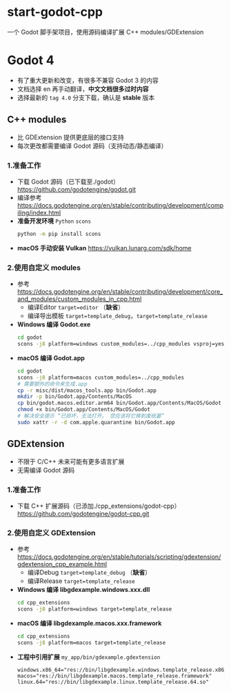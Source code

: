 # start-godot-cpp
一个 Godot 脚手架项目，使用源码编译扩展 C++ modules/GDExtension

# Godot 4
- 有了重大更新和改变，有很多不兼容 Godot 3 的内容
- 文档选择 en 再手动翻译，**中文文档很多过时内容**
- 选择最新的 `tag 4.0` 分支下载，确认是 **stable** 版本

## C++ modules
- 比 GDExtension 提供更底层的接口支持
- 每次更改都需要编译 Godot 源码（支持动态/静态编译）

### 1.准备工作
- 下载 Godot 源码（已下载至./godot）
  https://github.com/godotengine/godot.git
- 编译参考
  https://docs.godotengine.org/en/stable/contributing/development/compiling/index.html
- **准备开发环境** `Python` `scons`
  ```Bash
  python -m pip install scons
  ```
- **macOS 手动安装 Vulkan**
  https://vulkan.lunarg.com/sdk/home

### 2.使用自定义 modules
- 参考
  https://docs.godotengine.org/en/stable/contributing/development/core_and_modules/custom_modules_in_cpp.html
  - 编译Editor `target=editor` （**缺省**）
  - 编译导出模板 `target=template_debug`，`target=template_release`
- **Windows 编译 Godot.exe**
  ```Bash
  cd godot
  scons -j8 platform=windows custom_modules=../cpp_modules vsproj=yes
  ```
- **macOS 编译 Godot.app**
  ```Bash
  cd godot
  scons -j8 platform=macos custom_modules=../cpp_modules
  # 需要额外的命令来生成.app
  cp -r misc/dist/macos_tools.app bin/Godot.app
  mkdir -p bin/Godot.app/Contents/MacOS
  cp bin/godot.macos.editor.arm64 bin/Godot.app/Contents/MacOS/Godot
  chmod +x bin/Godot.app/Contents/MacOS/Godot
  # 解决安全提示 “已损坏，无法打开。 您应该将它移到废纸篓”
  sudo xattr -r -d com.apple.quarantine bin/Godot.app
  ```

## GDExtension
- 不限于 C/C++ 未来可能有更多语言扩展
- 无需编译 Godot 源码

### 1.准备工作
- 下载 C++ 扩展源码（已添加./cpp_extensions/godot-cpp）
  https://github.com/godotengine/godot-cpp.git

### 2.使用自定义 GDExtension
- 参考
  https://docs.godotengine.org/en/stable/tutorials/scripting/gdextension/gdextension_cpp_example.html
  - 编译Debug `target=template_debug` （**缺省**）
  - 编译Release `target=template_release`
- **Windows 编译 libgdexample.windows.xxx.dll** 
  ```Bash
  cd cpp_extensions
  scons -j8 platform=windows target=template_release
  ```
- **macOS 编译 libgdexample.macos.xxx.framework**
  ```Bash
  cd cpp_extensions
  scons -j8 platform=macos target=template_release
  ```
- **工程中引用扩展** `my_app/bin/gdexample.gdextension`
  ```
  windows.x86_64="res://bin/libgdexample.windows.template_release.x86_64.dll"
  macos="res://bin/libgdexample.macos.template_release.framework"
  linux.64="res://bin/libgdexample.linux.template_release.64.so"
  ```
